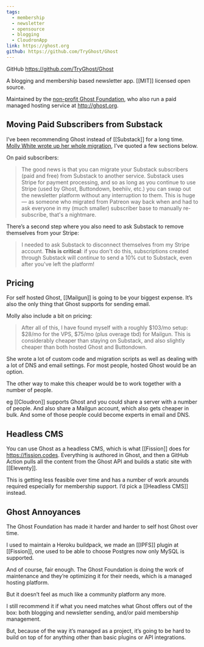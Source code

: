 ```yaml
---
tags:
  - membership
  - newsletter
  - opensource
  - blogging
  - CloudronApp
link: https://ghost.org
github: https://github.com/TryGhost/Ghost
---
```

GitHub <https://github.com/TryGhost/Ghost>

A blogging and membership based newsletter app. [[MIT]] licensed open source. 

Maintained by the [non-profit Ghost Foundation](https://ghost.org/about/), who also run a paid managed hosting service at <http://ghost.org>.

## Moving Paid Subscribers from Substack

I’ve been recommending Ghost instead of [[Substack]] for a long time. [Molly White wrote up her whole migration](https://citationneeded.news/substack-to-self-hosted-ghost/), I’ve quoted a few sections below.

On paid subscribers:

> The good news is that you can migrate your Substack subscribers (paid and free) from Substack to another service. Substack uses Stripe for payment processing, and so as long as you continue to use Stripe (used by Ghost, Buttondown, beehiiv, etc.) you can swap out the newsletter platform without any interruption to them. This is huge — as someone who migrated from Patreon way back when and had to ask everyone in my (much smaller) subscriber base to manually re-subscribe, that's a nightmare.

There’s a second step where you also need to ask Substack to remove themselves from your Stripe:

> I needed to ask Substack to disconnect themselves from my Stripe account. **This is critical**: if you don't do this, subscriptions created through Substack will _continue_ to send a 10% cut to Substack, even after you've left the platform!

## Pricing

For self hosted Ghost, [[Mailgun]] is going to be your biggest expense. It’s also the only thing that Ghost supports for sending email. 

Molly also include a bit on pricing:

> After all of this, I have found myself with a roughly $103/mo setup: $28/mo for the VPS, $75/mo (plus overage tbd) for Mailgun. This is considerably cheaper than staying on Substack, and also slightly cheaper than both hosted Ghost and Buttondown.

She wrote a lot of custom code and migration scripts as well as dealing with a lot of DNS and email settings. For most people, hosted Ghost would be an option. 

The other way to make this cheaper would be to work together with a number of people. 

eg [[Cloudron]] supports Ghost and you could share a server with a number of people. And also share a Mailgun account, which also gets cheaper in bulk. And some of those people could become experts in email and DNS. 
## Headless CMS

You can use Ghost as a headless CMS, which is what [[Fission]] does for <https://fission.codes>. Everything is authored in Ghost, and then a GitHub Action pulls all the content from the Ghost API  and builds a static site with [[Eleventy]].

This is getting less feasible over time and has a number of work arounds required especially for membership support. I’d pick a [[Headless CMS]] instead. 

## Ghost Annoyances 

The Ghost Foundation has made it harder and harder to self host Ghost over time. 

I used to maintain a Heroku buildpack, we made an [[IPFS]] plugin at [[Fission]], one used to be able to choose Postgres now only MySQL is supported. 

And of course, fair enough. The Ghost Foundation is doing the work of maintenance and they’re optimizing it for their needs, which is a managed hosting platform. 

But it doesn’t feel as much like a community platform any more. 

I still recommend it if what you need matches what Ghost offers out of the box: both blogging and newsletter sending, and/or paid membership management.

But, because of the way it’s managed as a project, it’s going to be hard to build on top of for anything other than basic plugins or API integrations. 